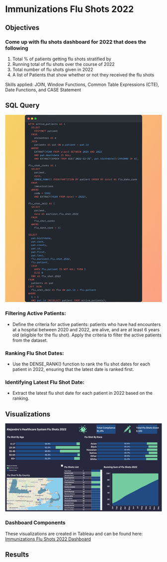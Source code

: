 # Immunizations Flu Shots 2022

## Objectives
### Come up with flu shots dashboard for 2022 that does the following
<ol>
  <li>Total % of patients getting flu shots stratified by </li>
  <li>Running total of flu shots over the course of 2022</li>
  <li>Total number of flu shots given in 2022</li>
  <li>A list of Patients that show whether or not they received the flu shots</li>
</ol>

Skills applied: JOIN, Window Functions, Common Table Expressions (CTE), Date Functions, and CASE Statement

## SQL Query
<img src = "Snap.png"></img>

### Filtering Active Patients:
- Define the criteria for active patients: patients who have had encounters at a hospital between 2020 and 2022, are alive, and are at least 6 years old (eligible for the flu shot).
Apply the criteria to filter the active patients from the dataset.

### Ranking Flu Shot Dates:
- Use the DENSE_RANK() function to rank the flu shot dates for each patient in 2022, ensuring that the latest date is ranked first.

### Identifying Latest Flu Shot Date:
- Extract the latest flu shot date for each patient in 2022 based on the ranking.

## Visualizations
<img src = "Immunization Dashboard.png"></img>
### Dashboard Components
These visualizations are created in Tableau and can be found here: <a href = "https://public.tableau.com/app/profile/alejandro.de.la.cruz5286/viz/ImmunizationsFluShots2022_16969790052040/Dashboard1" target = "_blank">Immunizations Flu Shots 2022 Dashboard</a>

## Results

